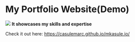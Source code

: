 # My Portfolio Website(Demo)

<img src ="https://cdn.pixabay.com/photo/2016/07/01/23/16/amusement-park-1492099_1280.jpg">
<b>It showcases my skills and expertise</b>

Check it out here: https://casulemarc.github.io/mkasule.io/
